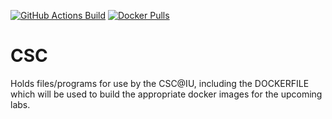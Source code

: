 <a href="https://github.com/jaredstemper/CSC/actions"><img alt="GitHub Actions Build" src="https://github.com/jaredstemper/CSC/workflows/Deploy/badge.svg"></a>
<a href="https://hub.docker.com/r/jaredstemper/csc-lab/ubuntu_practice"><img alt="Docker Pulls" src="https://img.shields.io/docker/pulls/jaredstemper/csc-lab.svg"></a>
# CSC

Holds files/programs for use by the CSC@IU, including the DOCKERFILE which will be used to build the appropriate docker images for the upcoming labs.
